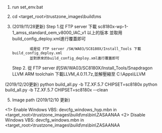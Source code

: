 1. run set_env.bat

2. cd <target_root>\trustzone_images\build\ms
3.  (2019/11/28更新)
     Step 1.從 FTP server 下載 sc8180x-wp-1-1_amss_standard_oem_v8000_IAC_v1 以上的版本
                並取用 build_config_deploy.xml進行覆蓋即可

                或是從 FTP server /SW/WA03/SC8180X/Install_Tools 下載build_config_deploy.xml
                並對原來的build_config_deploy.xml進行覆蓋即可

     Step 2. 從 FTP server 的SW/WA03/SC8180X/Install_Tools/Snapdragon LLVM ARM toolchain
                  下載LLVM_4.0.11.7z,並解壓縮至 C:\Apps\LLVM

 (2019/12/20更新)
python build_all.py -b TZ.XF.5.7 CHIPSET=sc8180x
python build_all.py -b TZ.XF.5.7 CHIPSET=sc8180x --clean


5. Image path (2019/12/10 更新)

<1> Enable Windows VBS:
    devcfg_windows_hyp.mbn in <target_root>\trustzone_images\build\ms\bin\ZASAANAA
   <2> Disable Windows VBS:
    devcfg_windows.mbn in <target_root>\trustzone_images\build\ms\bin\ZASAANAA

